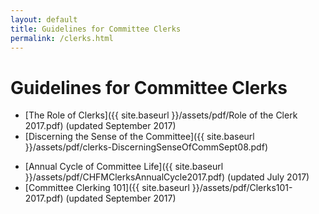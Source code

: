 ```yaml
---
layout: default
title: Guidelines for Committee Clerks
permalink: /clerks.html
---
```

# Guidelines for Committee Clerks

- [The Role of Clerks]({{ site.baseurl }}/assets/pdf/Role of the Clerk 2017.pdf) (updated September 2017)
- [Discerning the Sense of the Committee]({{ site.baseurl }}/assets/pdf/clerks-DiscerningSenseOfCommSept08.pdf)
<!-- - [Guidelines for Youth Liaisons](/pdf/Clerks-YouthLiaisonGuidelines.pdf)  -->
- [Annual Cycle of Committee Life]({{ site.baseurl }}/assets/pdf/CHFMClerksAnnualCycle2017.pdf) (updated July 2017)
- [Committee Clerking 101]({{ site.baseurl }}/assets/pdf/Clerks101-2017.pdf) (updated September 2017)
